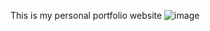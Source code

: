 This is my personal portfolio website 
![image](https://github.com/user-attachments/assets/4de5be64-6485-4cf0-b687-7ae71e14e0a0)
